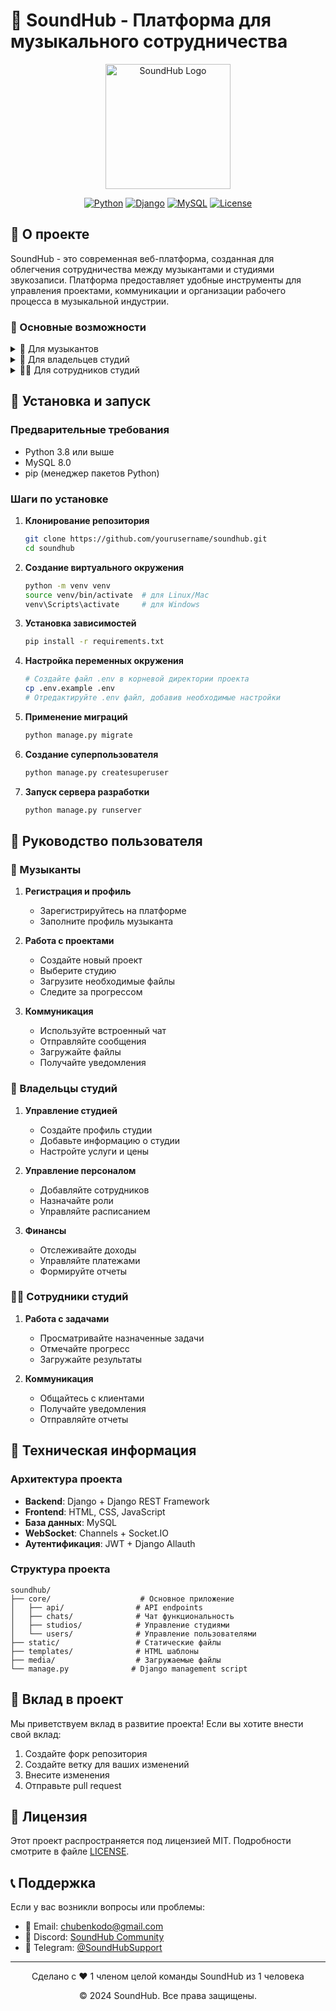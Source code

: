 # 🎵 SoundHub - Платформа для музыкального сотрудничества

<div align="center">
  <img src="core/static/images/logo.png" alt="SoundHub Logo" width="200">
  
  [![Python](https://img.shields.io/badge/python-3.8+-blue.svg)](https://www.python.org/downloads/)
  [![Django](https://img.shields.io/badge/django-5.1-green.svg)](https://www.djangoproject.com/)
  [![MySQL](https://img.shields.io/badge/mysql-8.0-orange.svg)](https://www.mysql.com/)
  [![License](https://img.shields.io/badge/license-MIT-yellow.svg)](LICENSE)
</div>

## 📝 О проекте

SoundHub - это современная веб-платформа, созданная для облегчения сотрудничества между музыкантами и студиями звукозаписи. Платформа предоставляет удобные инструменты для управления проектами, коммуникации и организации рабочего процесса в музыкальной индустрии.

### 🎯 Основные возможности

<details>
<summary>👥 Для музыкантов</summary>

- 📝 Создание и управление проектами
- 🎵 Загрузка и хранение музыкальных файлов
- 💬 Общение с сотрудниками студии через встроенный чат
- 📅 Планирование сессий записи
- 💰 Безопасные платежи через систему
- 📊 Отслеживание прогресса проекта
</details>

<details>
<summary>🏢 Для владельцев студий</summary>

- 👥 Управление персоналом
- 📊 Статистика и аналитика
- 💰 Финансовый учет
- 📅 Планирование расписания
- 📝 Управление проектами
- ⭐ Отзывы и рейтинги
</details>

<details>
<summary>👨‍💼 Для сотрудников студий</summary>

- 📋 Управление задачами
- 📅 Просмотр расписания
- 💬 Коммуникация с клиентами
- 📊 Отчеты о работе
- 🎯 Отслеживание прогресса
</details>

## 🚀 Установка и запуск

### Предварительные требования

- Python 3.8 или выше
- MySQL 8.0
- pip (менеджер пакетов Python)

### Шаги по установке

1. **Клонирование репозитория**
   ```bash
   git clone https://github.com/yourusername/soundhub.git
   cd soundhub
   ```

2. **Создание виртуального окружения**
   ```bash
   python -m venv venv
   source venv/bin/activate  # для Linux/Mac
   venv\Scripts\activate     # для Windows
   ```

3. **Установка зависимостей**
   ```bash
   pip install -r requirements.txt
   ```

<!-- 4. **Настройка базы данных**
   ```bash
   # Создание базы данных в MySQL
   mysql -u root -p
   CREATE DATABASE soundhub CHARACTER SET utf8mb4 COLLATE utf8mb4_unicode_ci;
   ``` -->

4. **Настройка переменных окружения**
   ```bash
   # Создайте файл .env в корневой директории проекта
   cp .env.example .env
   # Отредактируйте .env файл, добавив необходимые настройки
   ```

5. **Применение миграций**
   ```bash
   python manage.py migrate
   ```

6. **Создание суперпользователя**
   ```bash
   python manage.py createsuperuser
   ```

7. **Запуск сервера разработки**
   ```bash
   python manage.py runserver
   ```

## 📖 Руководство пользователя

### 🎵 Музыканты

1. **Регистрация и профиль**
   - Зарегистрируйтесь на платформе
   - Заполните профиль музыканта

2. **Работа с проектами**
   - Создайте новый проект
   - Выберите студию
   - Загрузите необходимые файлы
   - Следите за прогрессом

3. **Коммуникация**
   - Используйте встроенный чат
   - Отправляйте сообщения
   - Загружайте файлы
   - Получайте уведомления

### 🏢 Владельцы студий

1. **Управление студией**
   - Создайте профиль студии
   - Добавьте информацию о студии
   - Настройте услуги и цены

2. **Управление персоналом**
   - Добавляйте сотрудников
   - Назначайте роли
   - Управляйте расписанием

3. **Финансы**
   - Отслеживайте доходы
   - Управляйте платежами
   - Формируйте отчеты

### 👨‍💼 Сотрудники студий

1. **Работа с задачами**
   - Просматривайте назначенные задачи
   - Отмечайте прогресс
   - Загружайте результаты

2. **Коммуникация**
   - Общайтесь с клиентами
   - Получайте уведомления
   - Отправляйте отчеты

## 🔧 Техническая информация

### Архитектура проекта

- **Backend**: Django + Django REST Framework
- **Frontend**: HTML, CSS, JavaScript
- **База данных**: MySQL
- **WebSocket**: Channels + Socket.IO
- **Аутентификация**: JWT + Django Allauth

### Структура проекта

```
soundhub/
├── core/                    # Основное приложение
│   ├── api/                # API endpoints
│   ├── chats/              # Чат функциональность
│   ├── studios/            # Управление студиями
│   └── users/              # Управление пользователями
├── static/                 # Статические файлы
├── templates/              # HTML шаблоны
├── media/                  # Загружаемые файлы
└── manage.py              # Django management script
```

## 🤝 Вклад в проект

Мы приветствуем вклад в развитие проекта! Если вы хотите внести свой вклад:

1. Создайте форк репозитория
2. Создайте ветку для ваших изменений
3. Внесите изменения
4. Отправьте pull request

## 📄 Лицензия

Этот проект распространяется под лицензией MIT. Подробности смотрите в файле [LICENSE](LICENSE).

## 📞 Поддержка

Если у вас возникли вопросы или проблемы:

- 📧 Email: chubenkodo@gmail.com
- 💬 Discord: [SoundHub Community](https://discord.gg/soundhub)
- 📱 Telegram: [@SoundHubSupport](https://t.me/D33M11)

---

<div align="center">
  <p>Сделано с ❤️ 1 членом целой команды SoundHub из 1 человека</p>
  <p>© 2024 SoundHub. Все права защищены.</p>
</div>
